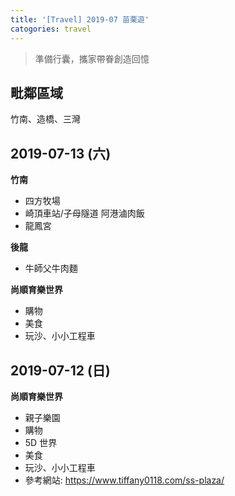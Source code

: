 ```yaml
---
title: '[Travel] 2019-07 苗栗遊'
catogories: travel
---
```


>準備行囊，攜家帶眷創造回憶


## 毗鄰區域
竹南、造橋、三灣

## 2019-07-13 (六)
**竹南**
* 四方牧場
* 崎頂車站/子母隧道
阿港滷肉飯
* 龍鳳宮

**後龍**
* 牛師父牛肉麵


**尚順育樂世界**
* 購物
* 美食
* 玩沙、小小工程車

## 2019-07-12 (日)

**尚順育樂世界**
* 親子樂園
* 購物
* 5D 世界
* 美食
* 玩沙、小小工程車
* 參考網站: <https://www.tiffany0118.com/ss-plaza/>